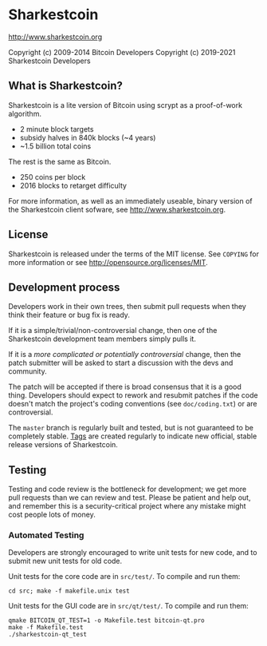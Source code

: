 Sharkestcoin 
================================

http://www.sharkestcoin.org

Copyright (c) 2009-2014 Bitcoin Developers
Copyright (c) 2019-2021 Sharkestcoin Developers

What is Sharkestcoin?
----------------

Sharkestcoin is a lite version of Bitcoin using scrypt as a proof-of-work algorithm.
 - 2 minute block targets
 - subsidy halves in 840k blocks (~4 years)
 - ~1.5 billion total coins

The rest is the same as Bitcoin.
 - 250 coins per block
 - 2016 blocks to retarget difficulty

For more information, as well as an immediately useable, binary version of
the Sharkestcoin client sofware, see http://www.sharkestcoin.org.

License
-------

Sharkestcoin is released under the terms of the MIT license. See `COPYING` for more
information or see http://opensource.org/licenses/MIT.

Development process
-------------------

Developers work in their own trees, then submit pull requests when they think
their feature or bug fix is ready.

If it is a simple/trivial/non-controversial change, then one of the Sharkestcoin
development team members simply pulls it.

If it is a *more complicated or potentially controversial* change, then the patch
submitter will be asked to start a discussion with the devs and community.

The patch will be accepted if there is broad consensus that it is a good thing.
Developers should expect to rework and resubmit patches if the code doesn't
match the project's coding conventions (see `doc/coding.txt`) or are
controversial.

The `master` branch is regularly built and tested, but is not guaranteed to be
completely stable. [Tags](https://github.com/sharkestcoin-project/sharkestcoin/tags) are created
regularly to indicate new official, stable release versions of Sharkestcoin.

Testing
-------

Testing and code review is the bottleneck for development; we get more pull
requests than we can review and test. Please be patient and help out, and
remember this is a security-critical project where any mistake might cost people
lots of money.

### Automated Testing

Developers are strongly encouraged to write unit tests for new code, and to
submit new unit tests for old code.

Unit tests for the core code are in `src/test/`. To compile and run them:

    cd src; make -f makefile.unix test

Unit tests for the GUI code are in `src/qt/test/`. To compile and run them:

    qmake BITCOIN_QT_TEST=1 -o Makefile.test bitcoin-qt.pro
    make -f Makefile.test
    ./sharkestcoin-qt_test

